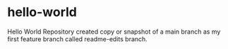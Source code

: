 # hello-world
Hello World Repository
created copy or snapshot of a main branch as my first feature branch called readme-edits branch.
